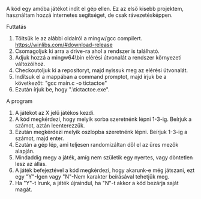 A kód egy amóba játékot indít el gép ellen. Ez az első kisebb projektem, használtam hozzá internetes segítséget, de csak rávezetésképpen.

Futtatás
1. Töltsük le az alábbi oldalról a mingw/gcc compilert. https://winlibs.com/#download-release
2. Csomagoljuk ki arra a drive-ra ahol a rendszer is található.
3. Adjuk hozzá a mingw64\bin elérési útvonalát a rendszer környezeti változóihoz.
4. Checkoutoljuk ki a repositoryt, majd nyissuk meg az elérési útvonalát.
5. Indítsuk el a mappában a command promptot, majd írjuk be a következőt: "gcc main.c -o tictactoe"
6. Ezután írjuk be, hogy ".\tictactoe.exe".

A program
1. A játékot az X jelű játékos kezdi.
2. A kód megkérdezi, hogy melyik sorba szeretnénk lépni 1-3-ig. Beírjuk a számot, aztán leenterezzük.
3. Ezután megkérdezi melyik oszlopba szeretnénk lépni. Beírjuk 1-3-ig a számot, majd enter.
4. Ezután a gép lép, ami teljesen randomizáltan dől el az üres mezők alapján.
5. Mindaddig megy a játék, amíg nem születik egy nyertes, vagy döntetlen lesz az állás.
6. A játék befejeztével a kód megkérdezi, hogy akarunk-e még játszani, ezt egy "Y"-Igen vagy "N"-Nem karakter beírásával tehetjük meg.
7. Ha "Y"-t írunk, a játék újraindul, ha "N"-t akkor a kód bezárja saját magát.
